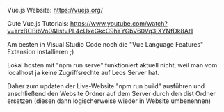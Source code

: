 Vue.js Website:
https://vuejs.org/

Gute Vue.js Tutorials:
https://www.youtube.com/watch?v=YrxBCBibVo0&list=PL4cUxeGkcC9hYYGbV60Vq3IXYNfDk8At1

Am besten in Visual Studio Code noch die "Vue Language Features" Extension installieren ;)

Lokal hosten mit "npm run serve" funktioniert aktuell nicht, weil man vom localhost ja keine Zugriffsrechte
auf Leos Server hat.

Daher zum updaten der Live-Website "npm run build" ausführen und anschließend den Website Ordner
auf dem Server durch den dist Ordner ersetzen (diesen dann logischerweise wieder in Website umbenennen)
